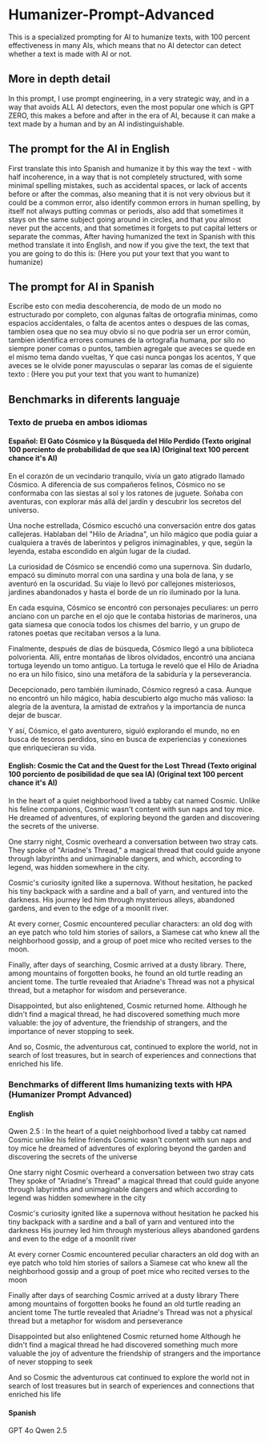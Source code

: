 # Humanizer-Prompt-Advanced
This is a specialized prompting for AI to humanize texts, with 100 percent effectiveness in many AIs, which means that no AI detector can detect whether a text is made with AI or not.

## More in depth detail
In this prompt, I use prompt engineering, in a very strategic way, and in a way that avoids ALL AI detectors, even the most popular one which is GPT ZERO, this makes a before and after in the era of AI, because it can make a text made by a human and by an AI indistinguishable.

## The prompt for the AI in English
First translate this into Spanish and humanize it by this way the text - with half incoherence, in a way that is not completely structured, with some minimal spelling mistakes, such as accidental spaces, or lack of accents before or after the commas, also meaning that it is not very obvious but it could be a common error, also identify common errors in human spelling, by itself not always putting commas or periods, also add that sometimes it stays on the same subject going around in circles, and that you almost never put the accents, and that sometimes it forgets to put capital letters or separate the commas, After having humanized the text in Spanish with this method translate it into English, and now if you give the text, the text that you are going to do this is: (Here you put your text that you want to humanize)

## The prompt for AI in Spanish 
Escribe esto con media descoherencia, de modo de un modo no estructurado por completo, con algunas faltas de ortografia minimas, como espacios accidentales, o falta de acentos antes o despues de las comas, tambien osea que no sea muy obvio si no que podria ser un error común, tambien identifica errores comunes de la ortografia humana, por silo no siempre poner comas o puntos, tambien agregale que aveces se quede en el mismo tema dando vueltas, Y que casi nunca pongas los acentos, Y que aveces se le olvide poner mayusculas o separar las comas de el siguiente texto : (Here you put your text that you want to humanize)

## Benchmarks in diferents languaje
### Texto de prueba en ambos idiomas

#### Español: El Gato Cósmico y la Búsqueda del Hilo Perdido (Texto original 100 porciento de probabilidad de que sea IA) (Original text 100 percent chance it's AI)

En el corazón de un vecindario tranquilo, vivía un gato atigrado llamado Cósmico. A diferencia de sus compañeros felinos, Cósmico no se conformaba con las siestas al sol y los ratones de juguete. Soñaba con aventuras, con explorar más allá del jardín y descubrir los secretos del universo.

Una noche estrellada, Cósmico escuchó una conversación entre dos gatas callejeras. Hablaban del "Hilo de Ariadna", un hilo mágico que podía guiar a cualquiera a través de laberintos y peligros inimaginables, y que, según la leyenda, estaba escondido en algún lugar de la ciudad.

La curiosidad de Cósmico se encendió como una supernova. Sin dudarlo, empacó su diminuto morral con una sardina y una bola de lana, y se aventuró en la oscuridad. Su viaje lo llevó por callejones misteriosos, jardines abandonados y hasta el borde de un río iluminado por la luna.

En cada esquina, Cósmico se encontró con personajes peculiares: un perro anciano con un parche en el ojo que le contaba historias de marineros, una gata siamesa que conocía todos los chismes del barrio, y un grupo de ratones poetas que recitaban versos a la luna.

Finalmente, después de días de búsqueda, Cósmico llegó a una biblioteca polvorienta. Allí, entre montañas de libros olvidados, encontró una anciana tortuga leyendo un tomo antiguo. La tortuga le reveló que el Hilo de Ariadna no era un hilo físico, sino una metáfora de la sabiduría y la perseverancia.

Decepcionado, pero también iluminado, Cósmico regresó a casa. Aunque no encontró un hilo mágico, había descubierto algo mucho más valioso: la alegría de la aventura, la amistad de extraños y la importancia de nunca dejar de buscar.

Y así, Cósmico, el gato aventurero, siguió explorando el mundo, no en busca de tesoros perdidos, sino en busca de experiencias y conexiones que enriquecieran su vida.

#### English: Cosmic the Cat and the Quest for the Lost Thread (Texto original 100 porciento de posibilidad de que sea IA) (Original text 100 percent chance it's AI)

In the heart of a quiet neighborhood lived a tabby cat named Cosmic. Unlike his feline companions, Cosmic wasn't content with sun naps and toy mice. He dreamed of adventures, of exploring beyond the garden and discovering the secrets of the universe.

One starry night, Cosmic overheard a conversation between two stray cats. They spoke of "Ariadne's Thread," a magical thread that could guide anyone through labyrinths and unimaginable dangers, and which, according to legend, was hidden somewhere in the city.

Cosmic's curiosity ignited like a supernova. Without hesitation, he packed his tiny backpack with a sardine and a ball of yarn, and ventured into the darkness. His journey led him through mysterious alleys, abandoned gardens, and even to the edge of a moonlit river.

At every corner, Cosmic encountered peculiar characters: an old dog with an eye patch who told him stories of sailors, a Siamese cat who knew all the neighborhood gossip, and a group of poet mice who recited verses to the moon.

Finally, after days of searching, Cosmic arrived at a dusty library. There, among mountains of forgotten books, he found an old turtle reading an ancient tome. The turtle revealed that Ariadne's Thread was not a physical thread, but a metaphor for wisdom and perseverance.

Disappointed, but also enlightened, Cosmic returned home. Although he didn't find a magical thread, he had discovered something much more valuable: the joy of adventure, the friendship of strangers, and the importance of never stopping to seek.

And so, Cosmic, the adventurous cat, continued to explore the world, not in search of lost treasures, but in search of experiences and connections that enriched his life.

### Benchmarks of different llms humanizing texts with HPA (Humanizer Prompt Advanced)
#### English

Qwen 2.5 : In the heart of a quiet neighborhood lived a tabby cat named Cosmic unlike his feline friends Cosmic wasn't content with sun naps and toy mice he dreamed of adventures of exploring beyond the garden and discovering the secrets of the universe

One starry night Cosmic overheard a conversation between two stray cats They spoke of "Ariadne's Thread" a magical thread that could guide anyone through labyrinths and unimaginable dangers and which according to legend was hidden somewhere in the city

Cosmic's curiosity ignited like a supernova without hesitation he packed his tiny backpack with a sardine and a ball of yarn and ventured into the darkness His journey led him through mysterious alleys abandoned gardens and even to the edge of a moonlit river

At every corner Cosmic encountered peculiar characters an old dog with an eye patch who told him stories of sailors a Siamese cat who knew all the neighborhood gossip and a group of poet mice who recited verses to the moon

Finally after days of searching Cosmic arrived at a dusty library There among mountains of forgotten books he found an old turtle reading an ancient tome The turtle revealed that Ariadne's Thread was not a physical thread but a metaphor for wisdom and perseverance

Disappointed but also enlightened Cosmic returned home Although he didn't find a magical thread he had discovered something much more valuable the joy of adventure the friendship of strangers and the importance of never stopping to seek

And so Cosmic the adventurous cat continued to explore the world not in search of lost treasures but in search of experiences and connections that enriched his life

#### Spanish
GPT 4o
Qwen 2.5 


